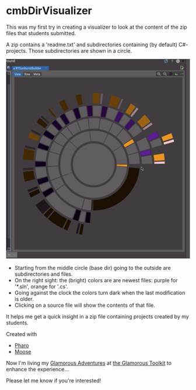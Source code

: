 # cmbDirVisualizer

This was my first try in creating a visualizer to look at the content of the zip files that students submitted.

A zip contains a 'readme.txt' and subdirectories containing (by default) C#-projects. Those subdirectories are shown in a circle.

![visualizer](DirVisualizer.png)

+ Starting from the middle circle (base dir) going to the outside are subdirectories and files.
+ On the right sight: the (bright) colors are are newest files: purple for '*.sln', orange for '.cs'.
+ Going against the clock the colors turn dark when the last modification is older.
+ Clicking on a source file will show the contents of that file.

It helps me get a quick insight in a zip file containing projects created by my students.

Created with
+ [Pharo](https://pharo.org/)
+ [Moose](http://moosetechnology.org/)

Now I'm living my
[Glamorous Adventures](https://github.com/coentjo/GlamorousAdventures)
at
[the Glamorous Toolkit](https://gtoolkit.com/)
to enhance the experience...

Please let me know if you're interested!
